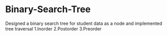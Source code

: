 # Binary-Search-Tree
Designed a binary search tree for student data as a node and implemented tree traversal 1.Inorder 2.Postorder 3.Preorder
